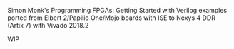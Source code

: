 Simon Monk's Programming FPGAs: Getting Started with Verilog examples ported from Elbert 2/Papilio One/Mojo boards with ISE to Nexys 4 DDR (Artix 7) with Vivado 2018.2

WIP
